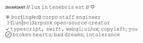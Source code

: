 ɪɴᴠᴀʀɪᴀɴᴛ // 𝚕𝚞𝚡 𝚒𝚗 𝚝𝚎𝚗𝚎𝚋𝚛𝚒𝚜 𝚎𝚜𝚝 // ♡

☼ 𝚋𝚘𝚛(𝚒𝚗𝚐/𝚎𝚍) 𝚌𝚘𝚛𝚙𝚘 𝚜𝚝𝚊𝚏𝚏 𝚎𝚗𝚐𝚒𝚗𝚎𝚎𝚛<br>
☽ (𝚕𝚞𝚗|𝚜𝚘𝚕)𝚊𝚛𝚙𝚞𝚗𝚔 𝚘𝚙𝚎𝚗-𝚜𝚘𝚞𝚛𝚌𝚎 𝚌𝚛𝚎𝚊𝚝𝚘𝚛<br>
✓ 𝚝𝚢𝚙𝚎𝚜𝚌𝚛𝚒𝚙𝚝，𝚜𝚠𝚒𝚏𝚝，𝚠𝚎𝚋𝚐𝚕; 𝚞𝚒/𝚞𝚡; 𝚌𝚘𝚙𝚢𝚕𝚎𝚏𝚝; 𝚢𝚘𝚞<br>
⊘ 𝚋𝚛𝚘𝚔𝚎𝚗 𝚑𝚎𝚊𝚛𝚝𝚜; 𝚋𝚊𝚍 𝚍𝚛𝚎𝚊𝚖𝚜; 𝚒𝚗𝚝𝚘𝚕𝚎𝚛𝚊𝚗𝚌𝚎
